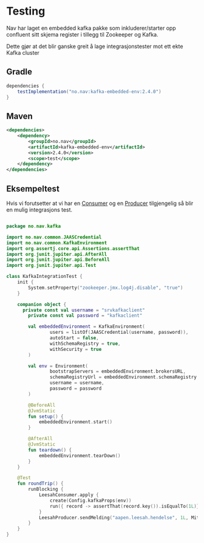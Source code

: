 # Testing

Nav har laget en embedded kafka pakke som inkluderer/starter opp confluent sitt skjema register i tillegg til Zookeeper og Kafka.

Dette gjør at det blir ganske greit å lage integrasjonstester mot ett ekte Kafka cluster

## Gradle
```gradle
dependencies {
    testImplementation("no.nav:kafka-embedded-env:2.4.0")
}
```
## Maven
```xml
<dependencies>
    <dependency>
        <groupId>no.nav</groupId>
        <artifactId>kafka-embedded-env</artifactId>
        <version>2.4.0</version>
        <scope>test</scope>
    </dependency>
</dependencies>
```

## Eksempeltest
Hvis vi forutsetter at vi har en [Consumer](/content/kafka/consumers/kotlin/README.md) og en [Producer](/content/kafka/producers/kotlin/README.md) tilgjengelig så blir en mulig integrasjons test.

```kotlin

package no.nav.kafka

import no.nav.common.JAASCredential
import no.nav.common.KafkaEnvironment
import org.assertj.core.api.Assertions.assertThat
import org.junit.jupiter.api.AfterAll
import org.junit.jupiter.api.BeforeAll
import org.junit.jupiter.api.Test

class KafkaIntegrationTest {
    init {
        System.setProperty("zookeeper.jmx.log4j.disable", "true")
    }

    companion object {
      private const val username = "srvkafkaclient"
        private const val password = "kafkaclient"

        val embeddedEnvironment = KafkaEnvironment(
                users = listOf(JAASCredential(username, password)),
                autoStart = false,
                withSchemaRegistry = true,
                withSecurity = true
        )

        val env = Environment(
                bootstrapServers = embeddedEnvironment.brokersURL,
                schemaRegistryUrl = embeddedEnvironment.schemaRegistry!!.url,
                username = username,
                password = password
        )

        @BeforeAll
        @JvmStatic
        fun setup() {
            embeddedEnvironment.start()
        }

        @AfterAll
        @JvmStatic
        fun teardown() {
            embeddedEnvironment.tearDown()
        }
    }

    @Test
    fun roundTrip() {
        runBlocking {
            LeesahConsumer.apply {
                create(Config.kafkaProps(env))
                run({ record -> assertThat(record.key()).isEqualTo(1L)})
            }
            LeesahProducer.sendMelding("aapen.leesah.hendelse", 1L, MittAvroObject(), env)
        }
    }
}
